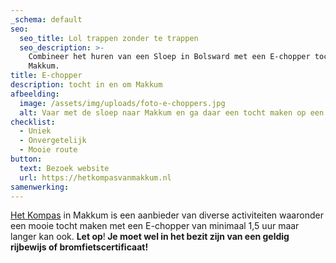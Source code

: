 ```yaml
---
_schema: default
seo:
  seo_title: Lol trappen zonder te trappen
  seo_description: >-
    Combineer het huren van een Sloep in Bolsward met een E-chopper tocht in
    Makkum.
title: E-chopper
description: tocht in en om Makkum
afbeelding:
  image: /assets/img/uploads/foto-e-choppers.jpg
  alt: Vaar met de sloep naar Makkum en ga daar een tocht maken op een E-chopper.
checklist:
  - Uniek
  - Onvergetelijk
  - Mooie route
button:
  text: Bezoek website
  url: https://hetkompasvanmakkum.nl
samenwerking:
---
```


<a target="_blank" rel="noopener" href="https://hetkompasvanmakkum.nl">Het Kompas</a> in Makkum is een aanbieder van diverse activiteiten waaronder een mooie tocht maken met een E-chopper van minimaal 1,5 uur maar langer kan ook.&nbsp;**Let op**\!**&nbsp;Je moet wel in het bezit zijn van een geldig rijbewijs of bromfietscertificaat\!**
